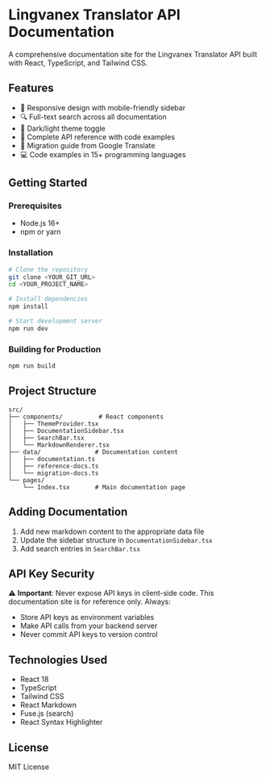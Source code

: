 # Lingvanex Translator API Documentation

A comprehensive documentation site for the Lingvanex Translator API built with React, TypeScript, and Tailwind CSS.

## Features

- 📱 Responsive design with mobile-friendly sidebar
- 🔍 Full-text search across all documentation
- 🌙 Dark/light theme toggle
- 📖 Complete API reference with code examples
- 🔄 Migration guide from Google Translate
- 💻 Code examples in 15+ programming languages

## Getting Started

### Prerequisites
- Node.js 16+ 
- npm or yarn

### Installation

```bash
# Clone the repository
git clone <YOUR_GIT_URL>
cd <YOUR_PROJECT_NAME>

# Install dependencies
npm install

# Start development server
npm run dev
```

### Building for Production

```bash
npm run build
```

## Project Structure

```
src/
├── components/          # React components
│   ├── ThemeProvider.tsx
│   ├── DocumentationSidebar.tsx
│   ├── SearchBar.tsx
│   └── MarkdownRenderer.tsx
├── data/               # Documentation content
│   ├── documentation.ts
│   ├── reference-docs.ts
│   └── migration-docs.ts
└── pages/
    └── Index.tsx       # Main documentation page
```

## Adding Documentation

1. Add new markdown content to the appropriate data file
2. Update the sidebar structure in `DocumentationSidebar.tsx`
3. Add search entries in `SearchBar.tsx`

## API Key Security

⚠️ **Important**: Never expose API keys in client-side code. This documentation site is for reference only. Always:

- Store API keys as environment variables
- Make API calls from your backend server
- Never commit API keys to version control

## Technologies Used

- React 18
- TypeScript
- Tailwind CSS
- React Markdown
- Fuse.js (search)
- React Syntax Highlighter

## License

MIT License
